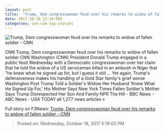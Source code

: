 ```yaml
---
layout: post
title:  "Trump, Dem congresswoman feud over his remarks to widow of fallen soldier - CNN"
date: 2017-10-18 17:19:00Z
categories: cnn-com-top-stories
---
```


![Trump, Dem congresswoman feud over his remarks to widow of fallen soldier - CNN](http://cdn.cnn.com/cnnnext/dam/assets/171017234240-frederica-wilson-super-tease.jpg)

CNN Trump, Dem congresswoman feud over his remarks to widow of fallen soldier CNN Washington (CNN) President Donald Trump engaged in a public feud Wednesday with a Democratic congresswoman over her claim that he told the widow of a US serviceman killed in an ambush in Niger that "he knew what he signed up for, but I guess it still ... Yet again, Trump's defensiveness makes his handling of a Gold Star family's grief worse Washington Post Trump Told a Soldier's Widow Her Husband 'Knew What He Signed Up For,' His Mother Says New York Times Fallen Soldier's Mother Says Trump Disrespected Her Son And Family NPR The Hill - BBC News - ABC News - USA TODAY all 1,277 news articles »


Full story on F3News: [Trump, Dem congresswoman feud over his remarks to widow of fallen soldier - CNN](http://www.f3nws.com/n/mzDKGE)

> Posted on: Wednesday, October 18, 2017 5:19:00 PM
